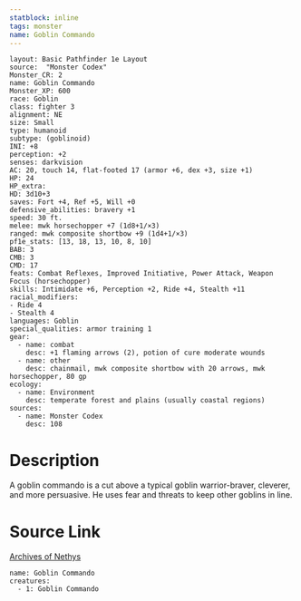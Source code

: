 ```yaml
---
statblock: inline
tags: monster
name: Goblin Commando
---
```

```statblock
layout: Basic Pathfinder 1e Layout
source:  "Monster Codex"
Monster_CR: 2
name: Goblin Commando
Monster_XP: 600
race: Goblin
class: fighter 3
alignment: NE
size: Small
type: humanoid
subtype: (goblinoid)
INI: +8
perception: +2
senses: darkvision
AC: 20, touch 14, flat-footed 17 (armor +6, dex +3, size +1)
HP: 24
HP_extra: 
HD: 3d10+3
saves: Fort +4, Ref +5, Will +0
defensive_abilities: bravery +1
speed: 30 ft.
melee: mwk horsechopper +7 (1d8+1/×3)
ranged: mwk composite shortbow +9 (1d4+1/×3)
pf1e_stats: [13, 18, 13, 10, 8, 10]
BAB: 3
CMB: 3
CMD: 17
feats: Combat Reflexes, Improved Initiative, Power Attack, Weapon Focus (horsechopper)
skills: Intimidate +6, Perception +2, Ride +4, Stealth +11
racial_modifiers:
- Ride 4
- Stealth 4
languages: Goblin
special_qualities: armor training 1
gear:
  - name: combat
    desc: +1 flaming arrows (2), potion of cure moderate wounds
  - name: other
    desc: chainmail, mwk composite shortbow with 20 arrows, mwk horsechopper, 80 gp
ecology:
  - name: Environment
    desc: temperate forest and plains (usually coastal regions)
sources:
  - name: Monster Codex
    desc: 108
```
# Description
A goblin commando is a cut above a typical goblin warrior-braver, cleverer, and more persuasive. He uses fear and threats to keep other goblins in line.
# Source Link
[Archives of Nethys](https://aonprd.com/MonsterDisplay.aspx?ItemName=Goblin%20Commando)
```encounter-table
name: Goblin Commando
creatures:
  - 1: Goblin Commando
```

